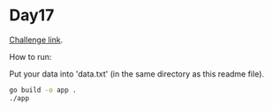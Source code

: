 # Day17

[Challenge link](https://adventofcode.com/2021/day/17).

How to run:

Put your data into 'data.txt' (in the same directory as this readme file).

```sh
go build -o app .
./app
``` 
